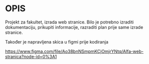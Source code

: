 # OPIS
Projekt za fakultet, izrada web stranice. Bilo je potrebno izraditi dokumentaciju, prikupiti informacije, razraditi plan prije same izrade stranice. 

Također je napravljena skica u figmi prije kodiranja

https://www.figma.com/file/Ao38bnNSmpmKCjOmjrYNtq/Alfa-web-stranica?node-id=0%3A1
